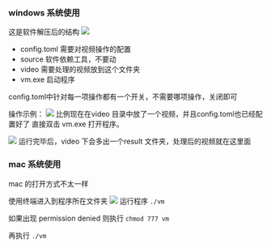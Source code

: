 

### windows 系统使用

这是软件解压后的结构
![](https://github.com/suifengqjn/videoWater/blob/master/image/r_1.png?raw=true)
* config.toml 需要对视频操作的配置
* source 软件依赖工具，不要动
* video 需要处理的视频放到这个文件夹
* vm.exe 启动程序

config.toml中针对每一项操作都有一个开关，不需要哪项操作，关闭即可

操作示例：
![](https://github.com/suifengqjn/videoWater/blob/master/image/r_2.png?raw=true)
比例现在在video 目录中放了一个视频，并且config.toml也已经配置好了
直接双击 vm.exe 打开程序。

![](https://github.com/suifengqjn/videoWater/blob/master/image/r_3.png?raw=true)
运行完毕后，video 下会多出一个result 文件夹，处理后的视频就在这里面


### mac 系统使用
mac 的打开方式不太一样

使用终端进入到程序所在文件夹
![](https://github.com/suifengqjn/videoWater/blob/master/image/r_4.png?raw=true)
运行程序
`./vm`

如果出现 permission denied 
则执行 `chmod 777 vm`

再执行 `./vm`
